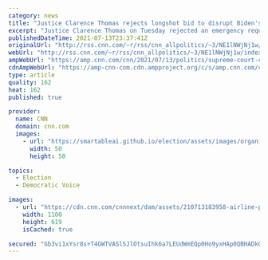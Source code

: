 ```yaml
---
category: news
title: "Justice Clarence Thomas rejects longshot bid to disrupt Biden's mask mandate for public transport"
excerpt: "Justice Clarence Thomas on Tuesday rejected an emergency request to block Biden administration's Covid-19 mask requirement for public travel.\n    \n"
publishedDateTime: 2021-07-13T23:37:41Z
originalUrl: "http://rss.cnn.com/~r/rss/cnn_allpolitics/~3/NE1lNWjNj1w/index.html"
webUrl: "http://rss.cnn.com/~r/rss/cnn_allpolitics/~3/NE1lNWjNj1w/index.html"
ampWebUrl: "https://amp.cnn.com/cnn/2021/07/13/politics/supreme-court-clarence-thomas-federal-mask-airplane-airport/index.html"
cdnAmpWebUrl: "https://amp-cnn-com.cdn.ampproject.org/c/s/amp.cnn.com/cnn/2021/07/13/politics/supreme-court-clarence-thomas-federal-mask-airplane-airport/index.html"
type: article
quality: 162
heat: 162
published: true

provider:
  name: CNN
  domain: cnn.com
  images:
    - url: "https://smartableai.github.io/election/assets/images/organizations/cnn.com-50x50.jpg"
      width: 50
      height: 50

topics:
  - Election
  - Democratic Voice

images:
  - url: "https://cdn.cnn.com/cnnnext/dam/assets/210713183958-airline-passenger-masks-super-tease.jpg"
    width: 1100
    height: 619
    isCached: true

secured: "Gb3vi1xYsr8s+T4GWTVASlSJlOtsuIhk6a7LEUdWmEQp0Ho9yxHAp0QBHADkGYzzCGrpdEetOJUzLyCGAfkI+p8skSxqLlso/90MAvWGREtW9yB72ZNq56aXFzJTp21SFrgGD4kVryNBZRk59PejGqblN1LD+WGf5rhbdRFs7zITACm3fkgzOqDKm60bB3mn2u7JFpZ86STjCiU0bYxUJKtIiGNZ1coM/VZ4bbcq2uOsroyUm5BOVhsNIFkAnlY+865SFQJMqEx3pSYI36npFMbCarhJz0vQOcsPqVYB1/4JtfDeOb1ywSKxyosUM3RYqWArcCYzlSXOvsmps+HSA+1/YgVMQPIcM+YqmEjpheM=;+08gpMbFsoRVOx3+OZwjrA=="
---
```


